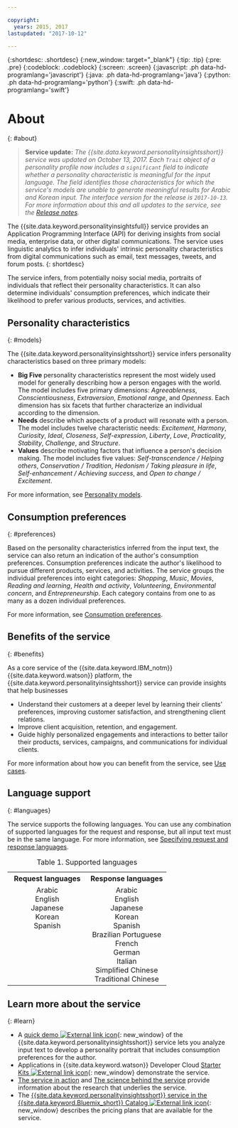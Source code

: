 ```yaml
---

copyright:
  years: 2015, 2017
lastupdated: "2017-10-12"

---
```


{:shortdesc: .shortdesc}
{:new_window: target="_blank"}
{:tip: .tip}
{:pre: .pre}
{:codeblock: .codeblock}
{:screen: .screen}
{:javascript: .ph data-hd-programlang='javascript'}
{:java: .ph data-hd-programlang='java'}
{:python: .ph data-hd-programlang='python'}
{:swift: .ph data-hd-programlang='swift'}

# About
{: #about}

> **Service update:** *The {{site.data.keyword.personalityinsightsshort}} service was updated on October 13, 2017. Each `Trait` object of a personality profile now includes a `significant` field to indicate whether a personality characteristic is meaningful for the input language. The field identifies those characteristics for which the service's models are unable to generate meaningful results for Arabic and Korean input. The interface version for the release is `2017-10-13`. For more information about this and all updates to the service, see the [Release notes](/docs/services/personality-insights/release-notes.html).*

The {{site.data.keyword.personalityinsightsfull}} service provides an Application Programming Interface (API) for deriving insights from social media, enterprise data, or other digital communications. The service uses linguistic analytics to infer individuals' intrinsic personality characteristics from digital communications such as email, text messages, tweets, and forum posts.
{: shortdesc}

The service infers, from potentially noisy social media, portraits of individuals that reflect their personality characteristics. It can also determine individuals' consumption preferences, which indicate their likelihood to prefer various products, services, and activities.

## Personality characteristics
{: #models}

The {{site.data.keyword.personalityinsightsshort}} service infers personality characteristics based on three primary models:

-   **Big Five** personality characteristics represent the most widely used model for generally describing how a person engages with the world. The model includes five primary dimensions: *Agreeableness*, *Conscientiousness*, *Extraversion*, *Emotional range*, and *Openness*. Each dimension has six facets that further characterize an individual according to the dimension.
-   **Needs** describe which aspects of a product will resonate with a person. The model includes twelve characteristic needs: *Excitement*, *Harmony*, *Curiosity*, *Ideal*, *Closeness*, *Self-expression*, *Liberty*, *Love*, *Practicality*, *Stability*, *Challenge*, and *Structure*.
-   **Values** describe motivating factors that influence a person's decision making. The model includes five values: *Self-transcendence / Helping others*, *Conservation / Tradition*, *Hedonism / Taking pleasure in life*, *Self-enhancement / Achieving success*, and *Open to change / Excitement*.

For more information, see [Personality models](/docs/services/personality-insights/models.html).

## Consumption preferences
{: #preferences}

Based on the personality characteristics inferred from the input text, the service can also return an indication of the author's consumption preferences. Consumption preferences indicate the author's likelihood to pursue different products, services, and activities. The service groups the individual preferences into eight categories: *Shopping*, *Music*, *Movies*, *Reading and learning*, *Health and activity*, *Volunteering*, *Environmental concern*, and *Entrepreneurship*. Each category contains from one to as many as a dozen individual preferences.

For more information, see [Consumption preferences](/docs/services/personality-insights/preferences.html).

## Benefits of the service
{: #benefits}

As a core service of the {{site.data.keyword.IBM_notm}} {{site.data.keyword.watson}} platform, the {{site.data.keyword.personalityinsightsshort}} service can provide insights that help businesses

-   Understand their customers at a deeper level by learning their clients' preferences, improving customer satisfaction, and strengthening client relations.
-   Improve client acquisition, retention, and engagement.
-   Guide highly personalized engagements and interactions to better tailor their products, services, campaigns, and communications for individual clients.

For more information about how you can benefit from the service, see [Use cases](/docs/services/personality-insights/usecases.html).

## Language support
{: #languages}

The service supports the following languages. You can use any combination of supported languages for the request and response, but all input text must be in the same language. For more information, see [Specifying request and response languages](/docs/services/personality-insights/input.html#languages).

<table style="width:75%">
  <caption>Table 1. Supported languages</caption>
  <tr>
    <th style="width:50%; text-align:center">
      Request languages
    </th>
    <th style="width:50%; text-align:center">
      Response languages
    </th>
  </tr>
  <tr>
    <td style="text-align:center; vertical-align:top">
      Arabic<br/>
      English<br/>
      Japanese<br/>
      Korean<br/>
      Spanish
    </td>
    <td style="text-align:center; vertical-align:top">
      Arabic<br/>
      English<br/>
      Japanese<br/>
      Korean<br/>
      Spanish<br/>
      Brazilian Portuguese<br/>
      French<br/>
      German<br/>
      Italian<br/>
      Simplified Chinese<br/>
      Traditional Chinese
    </td>
  </tr>
</table>

## Learn more about the service
{: #learn}

-   A [quick demo ![External link icon](../../icons/launch-glyph.svg "External link icon")](https://personality-insights-livedemo.mybluemix.net/){: new_window} of the {{site.data.keyword.personalityinsightsshort}} service lets you analyze input text to develop a personality portrait that includes consumption preferences for the author.
-   Applications in {{site.data.keyword.watson}} Developer Cloud [Starter Kits ![External link icon](../../icons/launch-glyph.svg "External link icon")](http://www.ibm.com/watson/developercloud/starter-kits.html){: new_window} demonstrate the service.
-   [The service in action](/docs/services/personality-insights/applied.html) and [The science behind the service](/docs/services/personality-insights/science.html) provide information about the research that underlies the service.
-   The [{{site.data.keyword.personalityinsightsshort}} service in the {{site.data.keyword.Bluemix_short}} Catalog ![External link icon](../../icons/launch-glyph.svg "External link icon")](https://console.ng.bluemix.net/catalog/services/personality-insights/){: new_window} describes the pricing plans that are available for the service.
